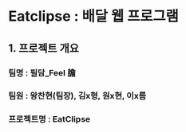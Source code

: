 # Eatclipse : 배달 웹 프로그램

## 1. 프로젝트 개요
### 팀명 : 필담_Feel 膽
### 팀원 : 왕찬현(팀장), 김x형, 원x현, 이x름
### 프로젝트명 : EatClipse
